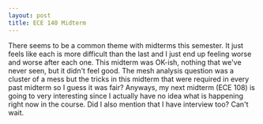 ```yaml
---
layout: post
title: ECE 140 Midterm
---
```


There seems to be a common theme with midterms this semester. It just feels like each is more difficult than the last and I just
end up feeling worse and worse after each one. This midterm was OK-ish, nothing that we've never seen, but it didn't feel good.
The mesh analysis question was a cluster of a mess but the tricks in this midterm that were required in every past midterm so
I guess it was fair? Anyways, my next midterm (ECE 108) is going to very interesting since I actually have no idea what is happening 
right now in the course. Did I also mention that I have interview too? Can't wait.
